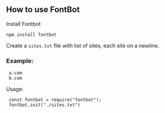 ## How to use FontBot

Install Fontbot

`npm install fontbot`

Create a `sites.txt` file with list of sites, each site on a newline.

### Example:
     a.com
     b.com

Usage:
     
     const fontbot = require("fontbot");
     fontbot.init("./sites.txt")
     
